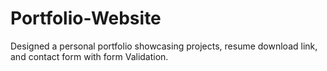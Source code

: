 # Portfolio-Website
Designed a personal portfolio showcasing projects, resume download link, and contact form with form Validation.
